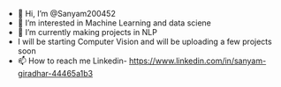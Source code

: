 - 👋 Hi, I’m @Sanyam200452
- 👀 I’m interested in Machine Learning and data sciene
- 🌱 I’m currently making projects in NLP
- I will be starting Computer Vision and will be uploading a few projects soon
- 📫 How to reach me Linkedin- https://www.linkedin.com/in/sanyam-giradhar-44465a1b3

<!---
Sanyam200452/Sanyam200452 is a ✨ special ✨ repository because its `README.md` (this file) appears on your GitHub profile.
You can click the Preview link to take a look at your changes.
--->
